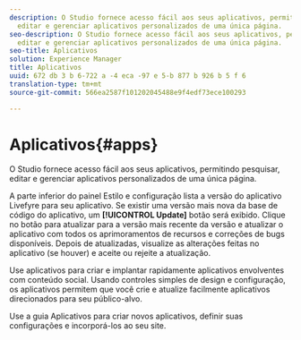 ```yaml
---
description: O Studio fornece acesso fácil aos seus aplicativos, permitindo pesquisar,
  editar e gerenciar aplicativos personalizados de uma única página.
seo-description: O Studio fornece acesso fácil aos seus aplicativos, permitindo pesquisar,
  editar e gerenciar aplicativos personalizados de uma única página.
seo-title: Aplicativos
solution: Experience Manager
title: Aplicativos
uuid: 672 db 3 b 6-722 a -4 eca -97 e 5-b 877 b 926 b 5 f 6
translation-type: tm+mt
source-git-commit: 566ea2587f101202045488e9f4edf73ece100293

---
```



# Aplicativos{#apps}

O Studio fornece acesso fácil aos seus aplicativos, permitindo pesquisar, editar e gerenciar aplicativos personalizados de uma única página.

A parte inferior do painel Estilo e configuração lista a versão do aplicativo Livefyre para seu aplicativo. Se existir uma versão mais nova da base de código do aplicativo, um **[!UICONTROL Update]** botão será exibido. Clique no botão para atualizar para a versão mais recente da versão e atualizar o aplicativo com todos os aprimoramentos de recursos e correções de bugs disponíveis. Depois de atualizadas, visualize as alterações feitas no aplicativo (se houver) e aceite ou rejeite a atualização.

Use aplicativos para criar e implantar rapidamente aplicativos envolventes com conteúdo social. Usando controles simples de design e configuração, os aplicativos permitem que você crie e atualize facilmente aplicativos direcionados para seu público-alvo.

Use a guia Aplicativos para criar novos aplicativos, definir suas configurações e incorporá-los ao seu site.
